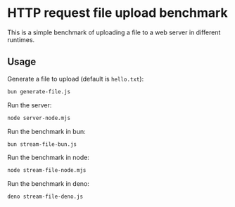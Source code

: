 # HTTP request file upload benchmark

This is a simple benchmark of uploading a file to a web server in different runtimes.

## Usage

Generate a file to upload (default is `hello.txt`):

```bash
bun generate-file.js
```

Run the server:

```bash
node server-node.mjs
```

Run the benchmark in bun:

```bash
bun stream-file-bun.js
```

Run the benchmark in node:

```bash
node stream-file-node.mjs
```

Run the benchmark in deno:

```bash
deno stream-file-deno.js
```
